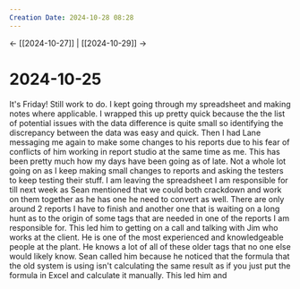 ```yaml
---
Creation Date: 2024-10-28 08:28
---
```


<- [[2024-10-27]] | [[2024-10-29]]  ->

# 2024-10-25
It's Friday! Still work to do. I kept going through my spreadsheet and making notes where applicable. I wrapped this up pretty quick because the the list of potential issues with the data difference is quite small so identifying the discrepancy between the data was easy and quick. Then I had Lane messaging me again to make some changes to his reports due to his fear of conflicts of him working in report studio at the same time as me. This has been pretty much how my days have been going as of late. Not a whole lot going on as I keep making small changes to reports and asking the testers to keep testing their stuff. I am leaving the spreadsheet I am responsible for till next week as Sean mentioned that we could both crackdown and work on them together as he has one he need to convert as well. There are only around 2 reports I have to finish and another one that is waiting on a long hunt as to the origin of some tags that are needed in one of the reports I am responsible for. This led him to getting on a call and talking with Jim who works at the client. He is one of the most experienced and knowledgeable people at the plant. He knows a lot of all of these older tags that no one else would likely know. Sean called him because he noticed that the formula that the old system is using isn't calculating the same result as if you just put the formula in Excel and calculate it manually. This led him and 